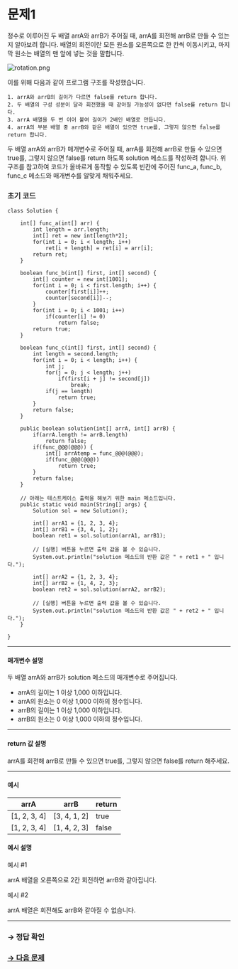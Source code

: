 # 문제1

정수로 이루어진 두 배열 arrA와 arrB가 주어질 때, arrA를 회전해 arrB로 만들 수 있는지 알아보려 합니다. 배열의 회전이란 모든 원소를 오른쪽으로 한 칸씩 이동시키고, 마지막 원소는 배열의 맨 앞에 넣는 것을 말합니다.

 ![rotation.png](https://grepp-programmers.s3.amazonaws.com/files/ybm/50aabfa035/b041b68c-8e36-4f50-9b3f-2e097cd872a3.png)

이를 위해 다음과 같이 프로그램 구조를 작성했습니다.

~~~
1. arrA와 arrB의 길이가 다르면 false를 return 합니다.
2. 두 배열의 구성 성분이 달라 회전했을 때 같아질 가능성이 없다면 false를 return 합니다.
3. arrA 배열을 두 번 이어 붙여 길이가 2배인 배열로 만듭니다.
4. arrA의 부분 배열 중 arrB와 같은 배열이 있으면 true를, 그렇지 않으면 false를 return 합니다.
~~~

두 배열 arrA와 arrB가 매개변수로 주어질 때, arrA를 회전해 arrB로 만들 수 있으면 true를, 그렇지 않으면 false를 return 하도록 solution 메소드를 작성하려 합니다. 위 구조를 참고하여 코드가 올바르게 동작할 수 있도록 빈칸에 주어진 func_a, func_b, func_c 메소드와 매개변수를 알맞게 채워주세요.

### 초기 코드

```
class Solution {

    int[] func_a(int[] arr) {
        int length = arr.length;
        int[] ret = new int[length*2];
        for(int i = 0; i < length; i++)
            ret[i + length] = ret[i] = arr[i];
        return ret;
    }
    
    boolean func_b(int[] first, int[] second) {
        int[] counter = new int[1001];
        for(int i = 0; i < first.length; i++) {
            counter[first[i]]++;
            counter[second[i]]--;
        }
        for(int i = 0; i < 1001; i++)
            if(counter[i] != 0)
                return false;
        return true;
    }
    
    boolean func_c(int[] first, int[] second) {
        int length = second.length;
        for(int i = 0; i < length; i++) {
            int j;
            for(j = 0; j < length; j++)
                if(first[i + j] != second[j])
                    break;
            if(j == length)
                return true;
        }
        return false;
    }

    public boolean solution(int[] arrA, int[] arrB) {
        if(arrA.length != arrB.length)
            return false;
        if(func_@@@(@@@)) {
            int[] arrAtemp = func_@@@(@@@);
            if(func_@@@(@@@))
                return true;
        }
        return false;
    }

    // 아래는 테스트케이스 출력을 해보기 위한 main 메소드입니다.
    public static void main(String[] args) {
        Solution sol = new Solution();

        int[] arrA1 = {1, 2, 3, 4};
        int[] arrB1 = {3, 4, 1, 2};
        boolean ret1 = sol.solution(arrA1, arrB1);

        // [실행] 버튼을 누르면 출력 값을 볼 수 있습니다.
        System.out.println("solution 메소드의 반환 값은 " + ret1 + " 입니다.");

        int[] arrA2 = {1, 2, 3, 4};
        int[] arrB2 = {1, 4, 2, 3};
        boolean ret2 = sol.solution(arrA2, arrB2);

        // [실행] 버튼을 누르면 출력 값을 볼 수 있습니다.
        System.out.println("solution 메소드의 반환 값은 " + ret2 + " 입니다.");
    }
    
}
```

---

#### 매개변수 설명
두 배열 arrA와 arrB가 solution 메소드의 매개변수로 주어집니다.

* arrA의 길이는 1 이상 1,000 이하입니다.
* arrA의 원소는 0 이상 1,000 이하의 정수입니다.
* arrB의 길이는 1 이상 1,000 이하입니다.
* arrB의 원소는 0 이상 1,000 이하의 정수입니다.

---

#### return 값 설명
arrA를 회전해 arrB로 만들 수 있으면 true를, 그렇지 않으면 false를 return 해주세요.

---

#### 예시

| arrA         | arrB          | return |
|--------------|---------------|--------|
| [1, 2, 3, 4] | [3, 4, 1, 2]  | true   |
| [1, 2, 3, 4] | [1, 4, 2, 3]  | false  |

#### 예시 설명

예시 #1

arrA 배열을 오른쪽으로 2칸 회전하면 arrB와 같아집니다.

예시 #2

arrA 배열은 회전해도 arrB와 같아질 수 없습니다.

---

### → 정답 확인

### [→ 다음 문제](../no_02/ "COS Pro 1급 Java 3차 2번 문제")
